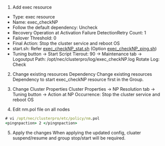 1. Add exec resource
 - Type: exec resource
 - Name: exec_checkNP
 - Follow the default dependency: Uncheck
 - Recovery Operation at Activation Failure DetectionRetry Count: 1
  - Failover Threshold: 0
  - Final Action: Stop the cluster service and reboot OS
  - start.sh: Refer [exec_checkNP_stat.sh](https://github.com/Igaigasuru/EXPRESSCLUSTER/blob/master/tool/exec_checkNP_stat.sh) \(Option [exec_checkNP_ping.sh](https://github.com/Igaigasuru/EXPRESSCLUSTER/blob/master/tool/exec_checkNP_ping.sh)\)
- Tuning button
    -> Start Script Tierout: 90
    -> Maintenance tab -> Logoutput Path: /opt/nec/clusterpro/log/exec_checkNP.log
                          Rotate Log: Check

2. Change existing resources Dependency
Change existing resources Dependency to start exec_checkNP resource first in the Group.

3. Change Cluster Properties
 Cluster Properties -> NP Resolution tab -> Tuning button
 -> Action at NP Occurrence: Stop the cluster service and reboot OS

4. Edit nm.pol file on all nodes
```bat
# vi /opt/nec/clusterpro/etc/policy/nm.pol
<pingnpaction> 2 </pingnpaction>
```

5. Apply the changes
When applying the updated config, cluater suspend/resume and group stop/start will be required.
